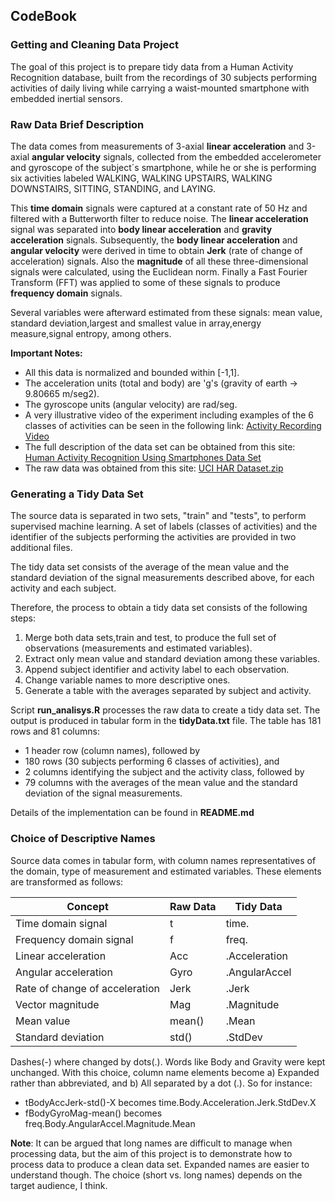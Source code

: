 ## CodeBook 
### Getting and Cleaning Data Project

The goal of this project is to prepare tidy data from a Human Activity Recognition database, built from the recordings of 30 subjects performing activities of daily living while carrying a waist-mounted smartphone with embedded inertial sensors.

### Raw Data Brief Description

The data comes from measurements of 3-axial **linear acceleration** and 3-axial **angular velocity** signals, collected from the embedded accelerometer and gyroscope of the subject´s smartphone, while he or she is performing six activities labeled WALKING, WALKING UPSTAIRS, WALKING DOWNSTAIRS, SITTING, STANDING, and LAYING.

This **time domain** signals were captured at a constant rate of 50 Hz and filtered with a Butterworth filter to reduce noise. The **linear acceleration** signal was separated into **body linear acceleration** and **gravity acceleration** signals. Subsequently, the **body linear acceleration** and **angular velocity** were derived in time to obtain **Jerk** (rate of change of acceleration) signals. Also the **magnitude** of all these three-dimensional signals were calculated, using the Euclidean norm. Finally a Fast Fourier Transform (FFT) was applied to some of these signals to produce **frequency domain** signals.  

Several variables were afterward estimated from these signals: mean value, standard deviation,largest and smallest value in array,energy measure,signal entropy, among others.

**Important Notes:**

- All this data is normalized and bounded within [-1,1].
- The acceleration units (total and body) are 'g's (gravity of earth -> 9.80665 m/seg2).
- The gyroscope units (angular velocity) are rad/seg.
- A very illustrative video of the experiment including examples of the 6 classes of activities can be seen in the following link:
	[Activity Recording Video](http://www.youtube.com/watch?v=XOEN9W05_4A)
- The full description of the data set can be obtained from this site:
	[Human Activity Recognition Using Smartphones Data Set](http://archive.ics.uci.edu/ml/datasets/Human+Activity+Recognition+Using+Smartphones)
- The raw data was obtained from this site:
	[UCI HAR Dataset.zip](https://d396qusza40orc.cloudfront.net/getdata/projectfiles/UCI%20HAR%20Dataset.zip)


### Generating a Tidy Data Set ###

The source data is separated in two sets, "train" and "tests", to perform supervised machine learning. A set of labels (classes of activities) and the identifier of the subjects performing the activities are provided in two additional files.

The tidy data set consists of the average of the mean value and the standard deviation of the signal measurements described above, for each activity and each subject.

Therefore, the process to obtain a tidy data set consists of the following steps:

1. Merge both data sets,train and test, to produce the full set of  observations (measurements and estimated variables).
2. Extract only mean value and standard deviation among these variables.
2. Append subject identifier and activity label to each observation.
3. Change variable names to more descriptive ones.
4. Generate a table with the averages separated by subject and activity.

Script **run_analisys.R** processes the raw data to create a tidy data set. The output is produced in tabular form in the **tidyData.txt** file. The table has 181 rows and 81 columns:

-  1 header row (column names), followed by
-  180 rows (30 subjects performing 6 classes of activities), and
-  2 columns identifying the subject and the activity class, followed by
-  79 columns with the averages of the mean value and the standard deviation of the signal measurements.

Details of the implementation can be found in **README.md**

### Choice of Descriptive Names

Source data comes in tabular form, with column names representatives of the domain, type of measurement and estimated variables. These elements are transformed as follows:

| Concept                        | Raw Data | Tidy Data     |
|--------------------------------|----------|---------------|
| Time domain signal             | t        | time.         |
| Frequency domain signal        | f        | freq.         |
| Linear acceleration            | Acc      | .Acceleration |
| Angular acceleration           | Gyro     | .AngularAccel |
| Rate of change of acceleration | Jerk     | .Jerk         |
| Vector magnitude               | Mag      | .Magnitude    |
| Mean value                     | mean()   | .Mean         |
| Standard deviation             | std()    | .StdDev       |

Dashes(-) where changed by dots(.). Words like Body and Gravity were kept unchanged. With this choice, column name elements become a) Expanded rather than abbreviated, and b) All separated by a dot (.).  So for instance:

- tBodyAccJerk-std()-X becomes time.Body.Acceleration.Jerk.StdDev.X
- fBodyGyroMag-mean() becomes freq.Body.AngularAccel.Magnitude.Mean

**Note**: It can be argued that long names are difficult to manage when processing data, but the aim of this project is to demonstrate how to process data to produce a clean data set. Expanded names are easier to understand though. The choice (short vs. long names) depends on the target audience, I think.



